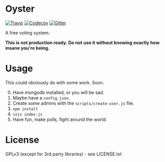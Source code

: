 # Oyster

[![Travis](https://img.shields.io/travis/rust-lang/rust.svg?style=flat-square)](https://travis-ci.org/bbqsrc/oyster) [![Codecov](https://img.shields.io/codecov/c/github/codecov/example-python.svg?style=flat-square)](https://codecov.io/github/bbqsrc/oyster) [![Gitter](https://img.shields.io/badge/Gitter-Join_chat_%E2%86%92-1dce73.svg)](https://gitter.im/bbqsrc/oyster)

A free voting system.

**This is not production ready. Do not use it without knowing exactly how insane you're being.**

# Usage

This could obviously do with some work. Soon.

0. Have mongodb installed, or you will be sad.
1. Maybe have a `config.json`.
2. Create some admins with the `scripts/create-user.js` file.
3. `npm install`
4. `iojs index.js`
5. Have fun, make polls, fight around the world.

# License

GPLv3 (except for 3rd party libraries) - see LICENSE.txt
